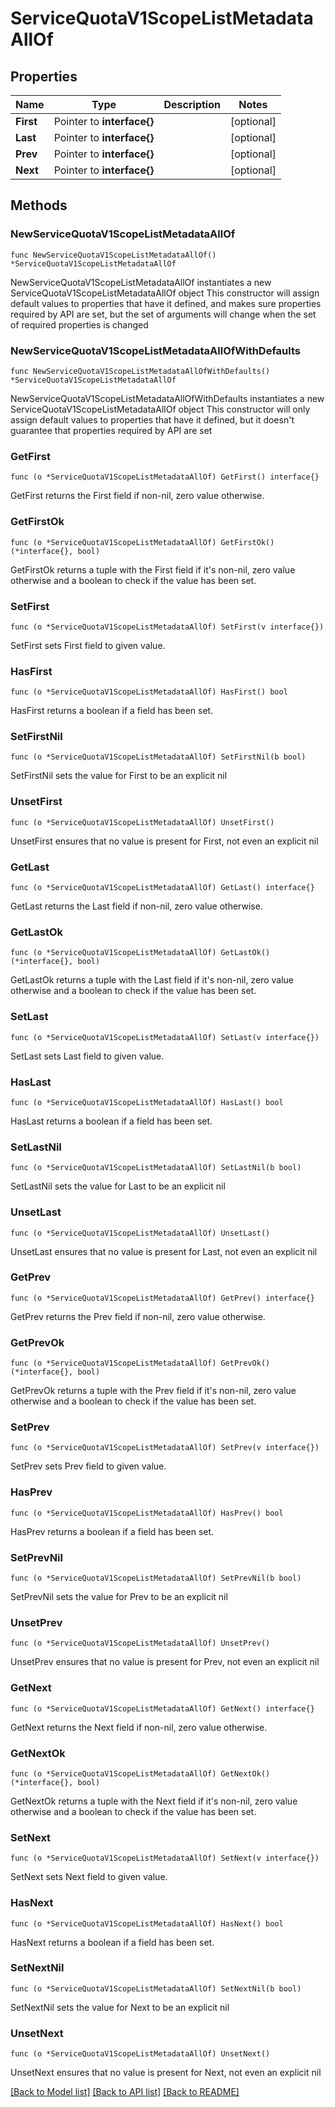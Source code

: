 # ServiceQuotaV1ScopeListMetadataAllOf

## Properties

Name | Type | Description | Notes
------------ | ------------- | ------------- | -------------
**First** | Pointer to **interface{}** |  | [optional] 
**Last** | Pointer to **interface{}** |  | [optional] 
**Prev** | Pointer to **interface{}** |  | [optional] 
**Next** | Pointer to **interface{}** |  | [optional] 

## Methods

### NewServiceQuotaV1ScopeListMetadataAllOf

`func NewServiceQuotaV1ScopeListMetadataAllOf() *ServiceQuotaV1ScopeListMetadataAllOf`

NewServiceQuotaV1ScopeListMetadataAllOf instantiates a new ServiceQuotaV1ScopeListMetadataAllOf object
This constructor will assign default values to properties that have it defined,
and makes sure properties required by API are set, but the set of arguments
will change when the set of required properties is changed

### NewServiceQuotaV1ScopeListMetadataAllOfWithDefaults

`func NewServiceQuotaV1ScopeListMetadataAllOfWithDefaults() *ServiceQuotaV1ScopeListMetadataAllOf`

NewServiceQuotaV1ScopeListMetadataAllOfWithDefaults instantiates a new ServiceQuotaV1ScopeListMetadataAllOf object
This constructor will only assign default values to properties that have it defined,
but it doesn't guarantee that properties required by API are set

### GetFirst

`func (o *ServiceQuotaV1ScopeListMetadataAllOf) GetFirst() interface{}`

GetFirst returns the First field if non-nil, zero value otherwise.

### GetFirstOk

`func (o *ServiceQuotaV1ScopeListMetadataAllOf) GetFirstOk() (*interface{}, bool)`

GetFirstOk returns a tuple with the First field if it's non-nil, zero value otherwise
and a boolean to check if the value has been set.

### SetFirst

`func (o *ServiceQuotaV1ScopeListMetadataAllOf) SetFirst(v interface{})`

SetFirst sets First field to given value.

### HasFirst

`func (o *ServiceQuotaV1ScopeListMetadataAllOf) HasFirst() bool`

HasFirst returns a boolean if a field has been set.

### SetFirstNil

`func (o *ServiceQuotaV1ScopeListMetadataAllOf) SetFirstNil(b bool)`

 SetFirstNil sets the value for First to be an explicit nil

### UnsetFirst
`func (o *ServiceQuotaV1ScopeListMetadataAllOf) UnsetFirst()`

UnsetFirst ensures that no value is present for First, not even an explicit nil
### GetLast

`func (o *ServiceQuotaV1ScopeListMetadataAllOf) GetLast() interface{}`

GetLast returns the Last field if non-nil, zero value otherwise.

### GetLastOk

`func (o *ServiceQuotaV1ScopeListMetadataAllOf) GetLastOk() (*interface{}, bool)`

GetLastOk returns a tuple with the Last field if it's non-nil, zero value otherwise
and a boolean to check if the value has been set.

### SetLast

`func (o *ServiceQuotaV1ScopeListMetadataAllOf) SetLast(v interface{})`

SetLast sets Last field to given value.

### HasLast

`func (o *ServiceQuotaV1ScopeListMetadataAllOf) HasLast() bool`

HasLast returns a boolean if a field has been set.

### SetLastNil

`func (o *ServiceQuotaV1ScopeListMetadataAllOf) SetLastNil(b bool)`

 SetLastNil sets the value for Last to be an explicit nil

### UnsetLast
`func (o *ServiceQuotaV1ScopeListMetadataAllOf) UnsetLast()`

UnsetLast ensures that no value is present for Last, not even an explicit nil
### GetPrev

`func (o *ServiceQuotaV1ScopeListMetadataAllOf) GetPrev() interface{}`

GetPrev returns the Prev field if non-nil, zero value otherwise.

### GetPrevOk

`func (o *ServiceQuotaV1ScopeListMetadataAllOf) GetPrevOk() (*interface{}, bool)`

GetPrevOk returns a tuple with the Prev field if it's non-nil, zero value otherwise
and a boolean to check if the value has been set.

### SetPrev

`func (o *ServiceQuotaV1ScopeListMetadataAllOf) SetPrev(v interface{})`

SetPrev sets Prev field to given value.

### HasPrev

`func (o *ServiceQuotaV1ScopeListMetadataAllOf) HasPrev() bool`

HasPrev returns a boolean if a field has been set.

### SetPrevNil

`func (o *ServiceQuotaV1ScopeListMetadataAllOf) SetPrevNil(b bool)`

 SetPrevNil sets the value for Prev to be an explicit nil

### UnsetPrev
`func (o *ServiceQuotaV1ScopeListMetadataAllOf) UnsetPrev()`

UnsetPrev ensures that no value is present for Prev, not even an explicit nil
### GetNext

`func (o *ServiceQuotaV1ScopeListMetadataAllOf) GetNext() interface{}`

GetNext returns the Next field if non-nil, zero value otherwise.

### GetNextOk

`func (o *ServiceQuotaV1ScopeListMetadataAllOf) GetNextOk() (*interface{}, bool)`

GetNextOk returns a tuple with the Next field if it's non-nil, zero value otherwise
and a boolean to check if the value has been set.

### SetNext

`func (o *ServiceQuotaV1ScopeListMetadataAllOf) SetNext(v interface{})`

SetNext sets Next field to given value.

### HasNext

`func (o *ServiceQuotaV1ScopeListMetadataAllOf) HasNext() bool`

HasNext returns a boolean if a field has been set.

### SetNextNil

`func (o *ServiceQuotaV1ScopeListMetadataAllOf) SetNextNil(b bool)`

 SetNextNil sets the value for Next to be an explicit nil

### UnsetNext
`func (o *ServiceQuotaV1ScopeListMetadataAllOf) UnsetNext()`

UnsetNext ensures that no value is present for Next, not even an explicit nil

[[Back to Model list]](../README.md#documentation-for-models) [[Back to API list]](../README.md#documentation-for-api-endpoints) [[Back to README]](../README.md)


